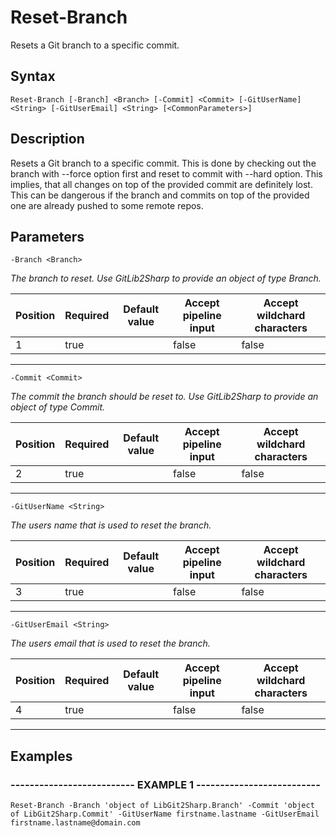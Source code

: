 

# Reset-Branch

Resets a Git branch to a specific commit.
## Syntax

    Reset-Branch [-Branch] <Branch> [-Commit] <Commit> [-GitUserName] <String> [-GitUserEmail] <String> [<CommonParameters>]


## Description

Resets a Git branch to a specific commit. This is done by checking out the branch with --force option first
and reset to commit with --hard option. This implies, that all changes on top of the provided commit are 
definitely lost. 
This can be dangerous if the branch and commits on top of the provided one are already pushed to some remote repos.





## Parameters

    
    -Branch <Branch>
_The branch to reset.
Use GitLib2Sharp to provide an object of type Branch._

| Position | Required | Default value | Accept pipeline input | Accept wildchard characters |
| -------- | -------- | ------------- | --------------------- | --------------------------- |
| 1 | true |  | false | false |


----

    
    
    -Commit <Commit>
_The commit the branch should be reset to.
Use GitLib2Sharp to provide an object of type Commit._

| Position | Required | Default value | Accept pipeline input | Accept wildchard characters |
| -------- | -------- | ------------- | --------------------- | --------------------------- |
| 2 | true |  | false | false |


----

    
    
    -GitUserName <String>
_The users name that is used to reset the branch._

| Position | Required | Default value | Accept pipeline input | Accept wildchard characters |
| -------- | -------- | ------------- | --------------------- | --------------------------- |
| 3 | true |  | false | false |


----

    
    
    -GitUserEmail <String>
_The users email that is used to reset the branch._

| Position | Required | Default value | Accept pipeline input | Accept wildchard characters |
| -------- | -------- | ------------- | --------------------- | --------------------------- |
| 4 | true |  | false | false |


----

    

## Examples

### -------------------------- EXAMPLE 1 --------------------------
    Reset-Branch -Branch 'object of LibGit2Sharp.Branch' -Commit 'object of LibGit2Sharp.Commit' -GitUserName firstname.lastname -GitUserEmail firstname.lastname@domain.com































